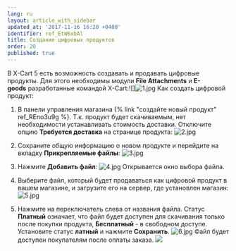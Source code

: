 ```yaml
---
lang: ru
layout: article_with_sidebar
updated_at: '2017-11-16 16:20 +0400'
identifier: ref_EtW6xbAl
title: Создание цифровых продуктов
order: 20
published: true
---
```

В X-Cart 5 есть возможность создавать и продавать цифровые продукты. Для этого необходимы модули **File Attachments** и **E-goods** разработанные командой X-Cart:![]![1.jpg]({{site.baseurl}}/attachments/ref_EtW6xbAl/1.jpg)
Как создать цифровой продукт:

1.  В панели управления магазина {% link "создайте новый продукт" ref_REno3u9g %}. Т.к. продукт будет скачиваемым, нет необходимости устанавливать стоимость доставки. Отключите опцию **Требуется доставка** на странице продукта:
    ![2.jpg]({{site.baseurl}}/attachments/ref_EtW6xbAl/2.jpg)
2.  Сохраните общую информацию о новом продукте и перейдите на вкладку **Прикрепляемые файлы**:
    ![3.jpg]({{site.baseurl}}/attachments/ref_EtW6xbAl/3.jpg)
3.  Нажмите **Добавить файл**:
    ![4.jpg]({{site.baseurl}}/attachments/ref_EtW6xbAl/4.jpg)
    Открывается окно выбора файла.

4.  Выберите файл, который будет продаваться как цифровой продукт в вашем магазине, и загрузите его на сервер, где установлен магазин:
    ![5.jpg]({{site.baseurl}}/attachments/ref_EtW6xbAl/5.jpg)

5.  Нажмите на переключатель слева от названия файла. Статус **Платный** означает, что файл будет доступен для скачивания только после покупки продукта, **Бесплатный** - в свободном доступе. Установите статус **латный** и нажмите **Сохранить**.
    ![6.jpg]({{site.baseurl}}/attachments/ref_EtW6xbAl/6.jpg)
    Файл будет доступен покупателям после оплаты заказа.
    ![]({{site.baseurl}}/attachments/6389800/6586454.png)